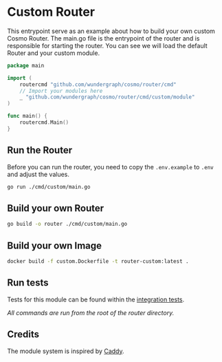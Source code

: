 # Custom Router

This entrypoint serve as an example about how to build your own custom Cosmo Router.
The main.go file is the entrypoint of the router and is responsible for starting the router.
You can see we will load the default Router and your custom module.

```go
package main

import (
	routercmd "github.com/wundergraph/cosmo/router/cmd"
	// Import your modules here
	_ "github.com/wundergraph/cosmo/router/cmd/custom/module"
)

func main() {
	routercmd.Main()
}
```

## Run the Router

Before you can run the router, you need to copy the `.env.example` to `.env` and adjust the values.

```bash
go run ./cmd/custom/main.go
```

## Build your own Router

```bash
go build -o router ./cmd/custom/main.go
```

## Build your own Image

```bash
docker build -f custom.Dockerfile -t router-custom:latest .
```

## Run tests

Tests for this module can be found within the [integration tests](../router-tests/module_test.go).

_All commands are run from the root of the router directory._

## Credits

The module system is inspired by [Caddy](https://github.com/caddyserver/caddy).
